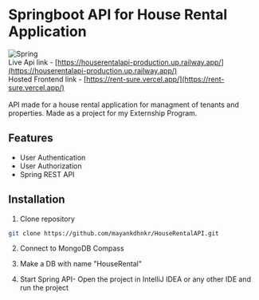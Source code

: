 # Springboot API for House Rental Application
![Spring](https://img.shields.io/badge/spring-%236DB33F.svg?style=for-the-badge&logo=spring&logoColor=white)
<br />
Live Api link - [https://houserentalapi-production.up.railway.app/](https://houserentalapi-production.up.railway.app/)
<br />
Hosted Frontend link - [https://rent-sure.vercel.app/](https://rent-sure.vercel.app/)
<br />
<br />
API made for a house rental application for managment of tenants and properties. Made as a project for my Externship Program.

## Features
- User Authentication
- User Authorization
- Spring REST API


## Installation


1. Clone repository

```bash
git clone https://github.com/mayankdhnkr/HouseRentalAPI.git
```

2. Connect to MongoDB Compass

3. Make a DB with name "HouseRental"

3. Start Spring API- Open the project in IntelliJ IDEA or any other IDE and run the project
